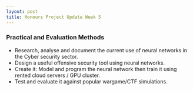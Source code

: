 ```yaml
---
layout: post
title: Honours Project Update Week 5
---
```


### Practical and Evaluation Methods

- Research, analyse and document the current use of neural networks in the Cyber security sector.
- Design a useful offensive security tool using neural networks.
- Create it: Model and program the neural network then train it using rented cloud servers / GPU cluster.
- Test and evaluate it against popular wargame/CTF simulations.
